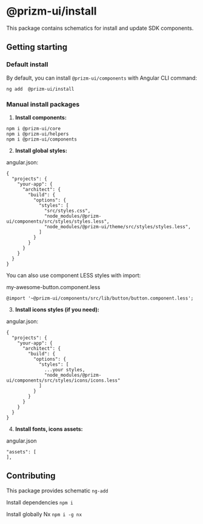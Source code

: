 # @prizm-ui/install

This package contains schematics for install and update SDK components.

## Getting starting

### Default install

By default, you can install `@prizm-ui/components` with Angular CLI command:

```
ng add  @prizm-ui/install
```

### Manual install packages

1. **Install components:**

```
npm i @prizm-ui/core
npm i @prizm-ui/helpers
npm i @prizm-ui/components
```

2. **Install global styles:**

angular.json:

```
{
  "projects": {
    "your-app": {
      "architect": {
        "build": {
          "options": {
            "styles": [
              "src/styles.css",
              "node_modules/@prizm-ui/components/src/styles/styles.less",
              "node_modules/@prizm-ui/theme/src/styles/styles.less",
            ]
          }
        }
      }
    }
  }
}
```

You can also use component LESS styles with import:

my-awesome-button.component.less

```
@import '~@prizm-ui/components/src/lib/button/button.component.less';
```

3. **Install icons styles (if you need):**

angular.json:

```
{
  "projects": {
    "your-app": {
      "architect": {
        "build": {
          "options": {
            "styles": [
              ...your styles,
              "node_modules/@prizm-ui/components/src/styles/icons/icons.less"
            ]
          }
        }
      }
    }
  }
}
```

4. **Install fonts, icons assets:**

angular.json

```
"assets": [
],
```

## Contributing

This package provides schematic `ng-add`

Install dependencies `npm i`

Install globally Nx `npm i -g nx`
